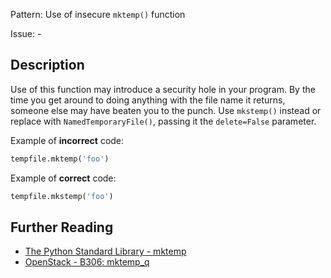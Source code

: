 Pattern: Use of insecure `mktemp()` function

Issue: -

## Description

Use of this function may introduce a security hole in your program. By the time you get around to doing anything with the file name it returns, someone else may have beaten you to the punch. Use `mkstemp()` instead or replace with `NamedTemporaryFile()`, passing it the `delete=False` parameter.


Example of **incorrect** code:

```python
tempfile.mktemp('foo')
```

Example of **correct** code:

```python
tempfile.mkstemp('foo')
```
## Further Reading

* [The Python Standard Library - mktemp](https://docs.python.org/2/library/tempfile.html#tempfile.mktemp)
* [OpenStack - B306: mktemp_q](https://docs.openstack.org/developer/bandit/api/bandit.blacklists.html#b306-mktemp-q)

